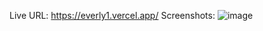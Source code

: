 Live URL: https://everly1.vercel.app/
Screenshots:
![image](https://github.com/user-attachments/assets/39d4f6fc-f767-412b-b611-46a49936b83f)



